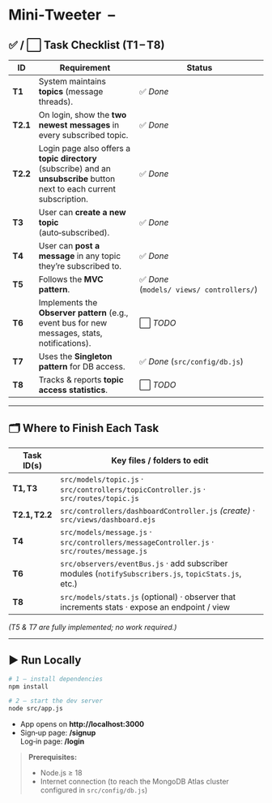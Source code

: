 # Mini‑Tweeter &nbsp;–&nbsp;

## ✅ / ⬜ Task Checklist (T1 – T8)

| ID       | Requirement                                                                                                               | Status                                    |
| -------- | ------------------------------------------------------------------------------------------------------------------------- | ----------------------------------------- |
| **T1**   | System maintains **topics** (message threads).                                                                            | ✅ _Done_                                 |
| **T2.1** | On login, show the **two newest messages** in every subscribed topic.                                                     | ✅ _Done_                                |
| **T2.2** | Login page also offers a **topic directory** (subscribe) and an **unsubscribe** button next to each current subscription. | ✅ _Done_                                 |
| **T3**   | User can **create a new topic** (auto‑subscribed).                                                                        | ✅ _Done_                                 |
| **T4**   | User can **post a message** in any topic they’re subscribed to.                                                           | ✅ _Done_                                 |
| **T5**   | Follows the **MVC pattern**.                                                                                              | ✅ _Done_ (`models/ views/ controllers/`) |
| **T6**   | Implements the **Observer pattern** (e.g., event bus for new messages, stats, notifications).                             | ⬜ _TODO_                                 |
| **T7**   | Uses the **Singleton pattern** for DB access.                                                                             | ✅ _Done_ (`src/config/db.js`)            |
| **T8**   | Tracks & reports **topic access statistics**.                                                                             | ⬜ _TODO_                                 |

---

## 🗂️ Where to Finish Each Task

| Task ID(s)     | Key files / folders to edit                                                                          |
| -------------- | ---------------------------------------------------------------------------------------------------- |
| **T1, T3**     | `src/models/topic.js` · `src/controllers/topicController.js` · `src/routes/topic.js`                 |
| **T2.1, T2.2** | `src/controllers/dashboardController.js` _(create)_ · `src/views/dashboard.ejs`                      |
| **T4**         | `src/models/message.js` · `src/controllers/messageController.js` · `src/routes/message.js`           |
| **T6**         | `src/observers/eventBus.js` · add subscriber modules (`notifySubscribers.js`, `topicStats.js`, etc.) |
| **T8**         | `src/models/stats.js` (optional) · observer that increments stats · expose an endpoint / view        |

_(T5 & T7 are fully implemented; no work required.)_

---

## ▶️ Run Locally

```bash
# 1 – install dependencies
npm install

# 2 – start the dev server
node src/app.js
```

- App opens on **http://localhost:3000**
- Sign‑up page: **/signup**  
  Log‑in page: **/login**

> **Prerequisites:**
>
> - Node.js ≥ 18
> - Internet connection (to reach the MongoDB Atlas cluster configured in `src/config/db.js`)
